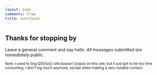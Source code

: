 ```yaml
---
layout: page
comments: true
title: Guestbook
---
```


## Thanks for stopping by

Leave a general comment and say hello.
_All messages submitted are immediately public_.

<small>
Note: I used to [log QSOs]({{ site.baseurl }}/qso) on this site, but it just got
to be too time consuming. I don't log much anymore, except when making a very
notable contact.
</small>